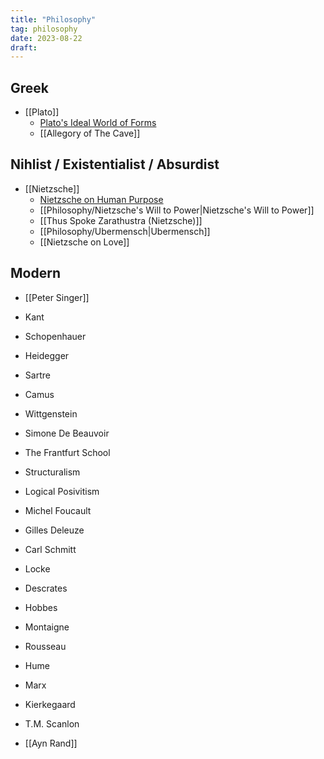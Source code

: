 ```yaml
---
title: "Philosophy"
tag: philosophy
date: 2023-08-22
draft:
---
```


## Greek
- [[Plato]]
	- [Plato's Ideal World of Forms](Philosophy/Plato's%20Ideal%20World%20of%20Forms.md)
	- [[Allegory of The Cave]]

## Nihlist / Existentialist / Absurdist
- [[Nietzsche]]
	- [Nietzsche on Human Purpose](Philosophy/Nietzsche%20on%20Human%20Purpose.md)
	- [[Philosophy/Nietzsche's Will to Power|Nietzsche's Will to Power]]
	- [[Thus Spoke Zarathustra (Nietzsche)]]
	- [[Philosophy/Ubermensch|Ubermensch]]
	- [[Nietzsche on Love]]

## Modern
- [[Peter Singer]]


- Kant
- Schopenhauer
- Heidegger
- Sartre
- Camus
- Wittgenstein
- Simone De Beauvoir
- The Frantfurt School
- Structuralism
- Logical Posivitism
- Michel Foucault
- Gilles Deleuze
- Carl Schmitt
- Locke
- Descrates
- Hobbes
- Montaigne
- Rousseau
- Hume
- Marx
- Kierkegaard
- T.M. Scanlon
- [[Ayn Rand]]